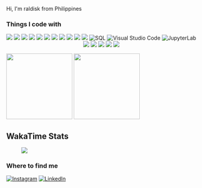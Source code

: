Hi, I'm raldisk from Philippines
### Things I code with

  <p align="center">


  <img src="https://img.shields.io/badge/HTML5-E34F26?style=flat-square?style=for-the-badge&logo=html5&logoColor=white" />
  <img src="https://img.shields.io/badge/CSS3-1572B6?style=flat-square?style=for-the-badge&logo=css3&logoColor=white" />
  <img src="https://img.shields.io/badge/Sass-CC6699?style=flat-square?style=for-the-badge&logo=sass&logoColor=white" />
  <img src="https://img.shields.io/badge/Tailwind_CSS-38B2AC?style=flat-square?style=for-the-badge&logo=tailwind-css&logoColor=white" />
  <img src="https://img.shields.io/badge/Bootstrap-563D7C?style=flat-square?style=for-the-badge&logo=bootstrap&logoColor=white" />
  <img src="https://img.shields.io/badge/JavaScript-323330?style=flat-square?style=for-the-badge&logo=javascript&logoColor=F7DF1E" />
  <img src="https://img.shields.io/badge/json-5E5C5C?style=flat-square?style=for-the-badge&logo=json&logoColor=white" />
  <img src="https://img.shields.io/badge/MySQL-00000F?style=flat-square?style=for-the-badge&logo=mysql&logoColor=white" />
  <img src="https://img.shields.io/badge/npm-CB3837?style=flat-square?style=for-the-badge&logo=npm&logoColor=white" />
  <img src="https://img.shields.io/badge/Git-F05032?style=flat-square?style=for-the-badge&logo=git&logoColor=white" />
  <img src="https://img.shields.io/static/v1?style=flat-square?style=for-the-badge&message=Python&color=3776AB&logo=Python&logoColor=FFFFFF&label=)">

  <img alt="SQL" src="https://img.shields.io/badge/-PostgreSQL-4169E1?style=flat-square&logo=postgresql&logoColor=white" />
  <img alt="Visual Studio Code" src="https://img.shields.io/badge/-Visual_Studio_Code-007ACC?style=flat-square&logo=visual-studio-code&logoColor=white" />
  <img alt="JupyterLab" src="https://img.shields.io/badge/-JupyterLab-F37626?style=flat-square&logo=jupyter&logoColor=white">
  <img src="https://img.shields.io/static/v1?style=flat-square?style=for-the-badge&message=uBlock+Origin&color=800000&logo=uBlock+Origin&logoColor=FFFFFF&label="/>
  <img src="https://img.shields.io/static/v1?style=flat-square?style=for-the-badge&message=Obsidian&color=7C3AED&logo=Obsidian&logoColor=FFFFFF&label=">
  <img src="https://img.shields.io/static/v1?style=flat-square?style=for-the-badge&message=NumPy&color=013243&logo=NumPy&logoColor=FFFFFF&label="> 
  <img src="https://img.shields.io/static/v1?style=flat-square?style=for-the-badge&message=VSCodium&color=2F80ED&logo=VSCodium&logoColor=FFFFFF&label=)">
  <img src="https://img.shields.io/static/v1?style=flat-square?style=for-the-badge&message=pandas&color=150458&logo=pandas&logoColor=FFFFFF&label=)">
</p>

<p align="left">
    <img height="175px" src="https://github-readme-stats-coral-phi-94.vercel.app/api/top-langs/?username=raldisk&layout=compact&theme=midnight-purple"/>
    <img height="175px" src="https://github-readme-stats-coral-phi-94.vercel.app/api?username=raldisk&custom_title=My%20Github%20Stats&hide=contribs,prs&show_icons=true&rank_icon=percentile&theme=tokyonight"/>
</p>

## WakaTime Stats
<figure>
<img src="https://wakatime.com/share/@raldisk/75e9b2ac-fa93-42ed-ab70-cb6d920e0b5d.svg"></embed>
</figure>



### Where to find me

<p>
  <a href="https://www.instagram.com/raldisk/" target="_blank"><img alt="Instagram" src="https://img.shields.io/badge/Instagram-E4405F?style=for-the-badge&logo=instagram&logoColor=white" /></a>
  <a href="https://www.linkedin.com/in/raldisk" target="_blank"><img alt="LinkedIn" src="https://img.shields.io/badge/linkedin-%230077B5.svg?&style=for-the-badge&logo=linkedin&logoColor=white" /></a>


</p>
